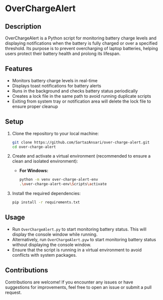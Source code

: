 # OverChargeAlert

## Description
OverChargeAlert is a Python script for monitoring battery charge levels and displaying notifications when the battery is fully charged or over a specified threshold. Its purpose is to prevent overcharging of laptop batteries, helping users protect their battery health and prolong its lifespan.

## Features
- Monitors battery charge levels in real-time
- Displays toast notifications for battery alerts
- Runs in the background and checks battery status periodically
- Creates a lock file in the same path to avoid running duplicate scripts
- Exiting from system tray or notification area will delete the lock file to ensure proper cleanup

## Setup
1. Clone the repository to your local machine:
   ```bash
   git clone https://github.com/SartazAnsari/over-charge-alert.git
   cd over-charge-alert
   ```

2. Create and activate a virtual environment (recommended to ensure a clean and isolated environment):
   - **For Windows:**
     ```bash
     python -m venv over-charge-alert-env
     .\over-charge-alert-env\Scripts\activate
     ```

3. Install the required dependencies:
   ```bash
   pip install -r requirements.txt
   ```


## Usage
- Run `OverChargeAlert.py` to start monitoring battery status. This will display the console window while running.
- Alternatively, run `OverChargeAlert.pyw` to start monitoring battery status without displaying the console window.
- Ensure that the script is running in a virtual environment to avoid conflicts with system packages.

## Contributions
Contributions are welcome! If you encounter any issues or have suggestions for improvements, feel free to open an issue or submit a pull request.
